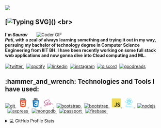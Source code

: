 <h2 align="left">

   <img src="https://raw.githubusercontent.com/MartinHeinz/MartinHeinz/master/wave.gif" width="30px"> 

  [![Typing SVG](https://readme-typing-svg.herokuapp.com/?lines=Hey+Amigos;I+am+Saurav+Pati;Glad+to+see+you+here;Give+me+a+problem+and;..and+I'll+find+the+easiest+way.)]()
<br>
  
</h2> 
<img src="https://media.giphy.com/media/SWoSkN6DxTszqIKEqv/giphy.gif" alt="Coder GIF" width="400" align="right">
<h4> I'm <i>Saurav Pati</i>, with a zeal of always learning something and trying it out in my way, pursuing my bachelor of technology degree in Computer Science Engineering from IIIT BH. I have been recently working on some full stack web applications and now gonna dive into Cloud computing and ML. 
</h4>
  <p align="left">
   <a href="https://twitter.com/oyesaurav" target="_blank"> <img src="https://cdn.jsdelivr.net/gh/devicons/devicon/icons/twitter/twitter-original.svg" alt="twitter" width="20" height="20"/> </a>&nbsp
   <a href="https://open.spotify.com/user/ep95i7z1bzj974wqh901x63lt" target="_blank"><img src="https://img.icons8.com/fluency/96/000000/spotify.png" height="25" width="25" alt="spotify"/></a>&nbsp
   <a href="https://www.linkedin.com/in/oyesaurav/" target="_blank"><img src="https://img.icons8.com/doodle/48/000000/linkedin--v2.png" height="25" width="25" alt="linkedin"/></a>&nbsp
    <a href="https://www.instagram.com/oyesaurav/" target="_blank"><img src="https://img.icons8.com/nolan/48/instagram-new.png" height="25" width="25" alt="instagram"/></a>&nbsp
    <a href="https://discordapp.com/users/oyesaurav#2598" target="_blank"><img src="https://img.icons8.com/fluency/48/000000/discord.png" height="25" width="25" alt="discord"/></a>&nbsp
   <a href="https://www.goodreads.com/user/show/111232575-saurav-pati" target="_blank"><img src="https://www.svgrepo.com/show/349384/goodreads.svg" height="20" width="20" alt="goodreads"/></a>&nbsp
  </p>
  
<!-- Tools   -->
<h2 align="left">:hammer_and_wrench: Technologies and Tools I have used:</h2>
<p align="left">
<!--  git   -->
   <a href="https://git-scm.com/" target="_blank"> <img src="https://cdn.jsdelivr.net/gh/devicons/devicon/icons/git/git-original.svg" alt="git" width="30" height="30"/> </a>&nbsp
<!--    html  -->
   <a href="https://www.w3.org/html/" target="_blank"> <img src="https://raw.githubusercontent.com/devicons/devicon/master/icons/html5/html5-original-wordmark.svg" alt="html5" width="30" height="30"/> </a>&nbsp
<!--   css  -->
    <a href="https://www.w3schools.com/css/" target="_blank"> <img src="https://raw.githubusercontent.com/devicons/devicon/master/icons/css3/css3-original-wordmark.svg" alt="css3" width="30" height="30"/> </a>&nbsp
<!--   scss  -->
<a href="https://sass-lang.com" target="_blank"> <img src="https://raw.githubusercontent.com/devicons/devicon/master/icons/sass/sass-original.svg" alt="sass" width="30" height="30"/> </a>&nbsp
<!--   bootstrap  -->
   <a href="https://getbootstrap.com/" target="_blank"> <img src="https://cdn.jsdelivr.net/gh/devicons/devicon/icons/bootstrap/bootstrap-original.svg" alt="bootstrap" width="30" height="30" /> </a>&nbsp
<!--  material ui   -->
  <a href="https://mui.com/getting-started/usage/" target="_blank"> <img src="https://cdn.jsdelivr.net/gh/devicons/devicon/icons/materialui/materialui-original.svg" alt="bootstrap" width="30" height="30" /> </a>&nbsp
<!--  js   -->
    <a href="https://developer.mozilla.org/en-US/docs/Web/JavaScript" target="_blank"> <img src="https://raw.githubusercontent.com/devicons/devicon/master/icons/javascript/javascript-original.svg" alt="javascript" width="30" height="30"/> </a>&nbsp
<!--   react  -->
<a href="https://reactjs.org/" target="_blank"> <img src="https://raw.githubusercontent.com/devicons/devicon/master/icons/react/react-original-wordmark.svg" alt="react" width="30" height="30"/> </a>&nbsp
<!--   nodejs  -->
<a href="https://nodejs.org/" target="_blank"> <img src="https://cdn.jsdelivr.net/gh/devicons/devicon/icons/nodejs/nodejs-original.svg" alt="nodejs" width="30" height="30" /> </a>&nbsp
<!--  express   -->
<a href="https://expressjs.com/" target="_blank"> <img src="https://cdn.jsdelivr.net/gh/devicons/devicon/icons/express/express-original.svg" alt="express" width="30" height="30" /> </a>&nbsp
<!--   mongodb  -->
<a href="https://www.mongodb.com/" target="_blank"> <img src="https://cdn.jsdelivr.net/gh/devicons/devicon/icons/mongodb/mongodb-original.svg" alt="mongodb" width="30" height="30"/> </a>&nbsp
<!--  passportjs   -->
<a href="http://www.passportjs.org/" target="_blank"> <img src="https://iconape.com/wp-content/files/mz/332876/svg/passport-seeklogo.com.svg" alt="passport" width="30" height="30"/> </a>&nbsp
<!-- firebase -->
<a href="https://firebase.google.com/" target="_blank"> <img src="https://www.vectorlogo.zone/logos/firebase/firebase-icon.svg" alt="firebase" width="30" height="30"/> </a>&nbsp
    </p>



<!-- Details Section-->
<!-- <details align="left">
    <summary> <samp>&#9776; Read More</samp></summary>
    <p align="left">
        <br>

   </p>
</details>  -->

<details> 
  <summary>💻 GitHub Profile Stats</summary>
  <br/>
    <a><img alt="Saurav Pati's Github Stats" src="https://denvercoder1-github-readme-stats.vercel.app/api/?username=oyesaurav&show_icons=true&count_private=true&theme=react&hide_border=true&bg_color=1F222E&title_color=F85D7F&icon_color=F8D866" height="150px" align="left"/></a>
   
  <a><img alt="Saurav Pati's Top Languages" src="https://github-readme-stats.vercel.app/api/top-langs/?username=oyesaurav&langs_count=8&layout=compact&theme=react&hide_border=true&bg_color=1F222E&title_color=F85D7F&icon_color=F8D866&hide=Jupyter%20Notebook" height="150px"/></a>
  <br/>
  <b>Note:</b> Top languages is only a metric of the languages my public code consists of and doesn't reflect experience or skill level.
   
   <br>
<!--  activity graph   -->
<!--    <a><img alt="Saurav Pati's Activity Graph" src="https://activity-graph.herokuapp.com/graph?username=oyesaurav&bg_color=1F222E&color=F8D866&line=F85D7F&point=FFFFFF&hide_border=true" height="250px"/></a> -->
</details>
 <!-- Footer -->
<!-- <samp>
    <p align="center">
        ════ ⋆★⋆ ════
        <br>
        "Happy Coding👨‍💻!"
    </p>
</samp> -->
